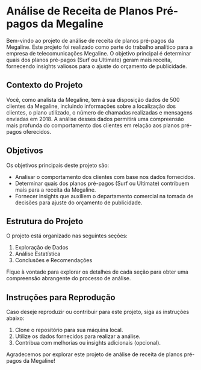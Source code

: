 # Análise de Receita de Planos Pré-pagos da Megaline

Bem-vindo ao projeto de análise de receita de planos pré-pagos da Megaline. Este projeto foi realizado como parte do trabalho analítico para a empresa de telecomunicações Megaline. O objetivo principal é determinar quais dos planos pré-pagos (Surf ou Ultimate) geram mais receita, fornecendo insights valiosos para o ajuste do orçamento de publicidade.

## Contexto do Projeto

Você, como analista da Megaline, tem à sua disposição dados de 500 clientes da Megaline, incluindo informações sobre a localização dos clientes, o plano utilizado, o número de chamadas realizadas e mensagens enviadas em 2018. A análise desses dados permitirá uma compreensão mais profunda do comportamento dos clientes em relação aos planos pré-pagos oferecidos.

## Objetivos

Os objetivos principais deste projeto são:
- Analisar o comportamento dos clientes com base nos dados fornecidos.
- Determinar quais dos planos pré-pagos (Surf ou Ultimate) contribuem mais para a receita da Megaline.
- Fornecer insights que auxiliem o departamento comercial na tomada de decisões para ajuste do orçamento de publicidade.

## Estrutura do Projeto

O projeto está organizado nas seguintes seções:
1. Exploração de Dados
2. Análise Estatística
3. Conclusões e Recomendações

Fique à vontade para explorar os detalhes de cada seção para obter uma compreensão abrangente do processo de análise.

## Instruções para Reprodução

Caso deseje reproduzir ou contribuir para este projeto, siga as instruções abaixo:
1. Clone o repositório para sua máquina local.
2. Utilize os dados fornecidos para realizar a análise.
3. Contribua com melhorias ou insights adicionais (opcional).

Agradecemos por explorar este projeto de análise de receita de planos pré-pagos da Megaline!
